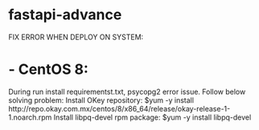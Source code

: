 # fastapi-advance
FIX ERROR WHEN DEPLOY ON SYSTEM:
<h1>- CentOS 8:</h1>
During run install requirementst.txt, psycopg2 error issue. Follow below solving problem:</n>
Install OKey repository: $yum -y install http://repo.okay.com.mx/centos/8/x86_64/release/okay-release-1-1.noarch.rpm</n>
Install libpq-devel rpm package: $yum -y install libpq-devel


